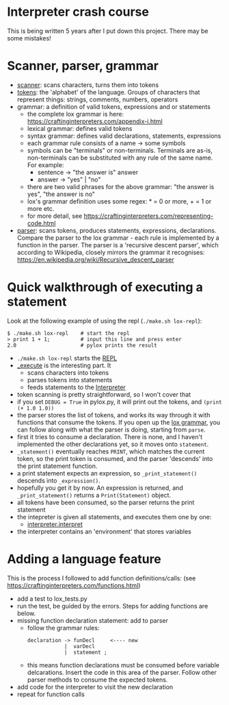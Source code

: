 # Interpreter crash course

This is being written 5 years after I put down this project. There may be some
mistakes!

# Scanner, parser, grammar
- [scanner](../pylox/scanner.py): scans characters, turns them into tokens
- [tokens](../pylox/token.py): the 'alphabet' of the language. Groups of
  characters that represent things: strings, comments, numbers, operators
- grammar: a definition of valid tokens, expressions and or statements
    - the complete lox grammar is here: https://craftinginterpreters.com/appendix-i.html
    - lexical grammar: defines valid tokens
    - syntax grammar: defines valid declarations, statements, expressions
    - each grammar rule consists of a name -> some symbols
    - symbols can be "terminals" or non-terminals. Terminals are as-is,
      non-terminals can be substituted with any rule of the same name. For
      example:
        - sentence -> "the answer is" answer
        - answer -> "yes" | "no"
    - there are two valid phrases for the above grammar: "the answer is yes",
      "the answer is no"
    - lox's grammar definition uses some regex: * = 0 or more, + = 1 or more etc.
    - for more detail, see https://craftinginterpreters.com/representing-code.html
- [parser](../pylox/parser/parser.py): scans tokens, produces statements,
  expressions, declarations. Compare the parser to the lox grammar - each rule
  is implemented by a function in the parser. The parser is a 'recursive descent
  parser', which according to Wikipedia, closely mirrors the grammar it
  recognises: https://en.wikipedia.org/wiki/Recursive_descent_parser

# Quick walkthrough of executing a statement
Look at the following example of using the repl (`./make.sh lox-repl`):

```
$ ./make.sh lox-repl    # start the repl
> print 1 + 1;          # input this line and press enter
2.0                     # pylox prints the result
```

- `./make.sh lox-repl` starts the [REPL](../pylox/lox.py#L63)
- [_execute](../pylox/lox.py#L34) is the interesting part. It
    - scans characters into tokens
    - parses tokens into statements
    - feeds statements to the [Interpreter](../pylox/interpreter.py)
- token scanning is pretty straightforward, so I won't cover that
- if you set `DEBUG = True` in pylox.py, it will print out the
  tokens, and `(print (+ 1.0 1.0))`
- the parser stores the list of tokens, and works its way through it
  with functions that consume the tokens. If you open up the
  [lox grammar](https://craftinginterpreters.com/appendix-i.html),
  you can follow along with what the parser is doing, starting from `parse`.
- first it tries to consume a declaration. There is none, and I haven't
  implemented the other declarations yet, so it moves onto `statement`.
- `_statement()` eventually reaches `PRINT`, which matches the current
  token, so the print token is consumed, and the parser 'descends' into
  the print statement function.
- a print statement expects an expression, so `_print_statement()` descends
  into `_expression()`.
- hopefully you get it by now. An expression is returned, and
  `_print_statement()` returns a `Print(Statement)` object.
- all tokens have been consumed, so the parser returns the print statement
- the intepreter is given all statements, and executes them one by one:
    - [interpreter.interpret](../pylox/interpreter.py#L19)
- the interpreter contains an 'environment' that stores variables

# Adding a language feature
This is the process I followed to add function definitions/calls:
(see https://craftinginterpreters.com/functions.html)

- add a test to lox_tests.py
- run the test, be guided by the errors. Steps for adding functions are below.
- missing function declaration statement: add to parser
    - follow the grammar rules:
        ```
        declaration -> funDecl     <---- new
                    |  varDecl
                    |  statement ;
        ```
    - this means function declarations must be consumed before variable
      delcarations. Insert the code in this area of the parser. Follow other
      parser methods to consume the expected tokens.
- add code for the interpreter to visit the new declaration
- repeat for function calls
